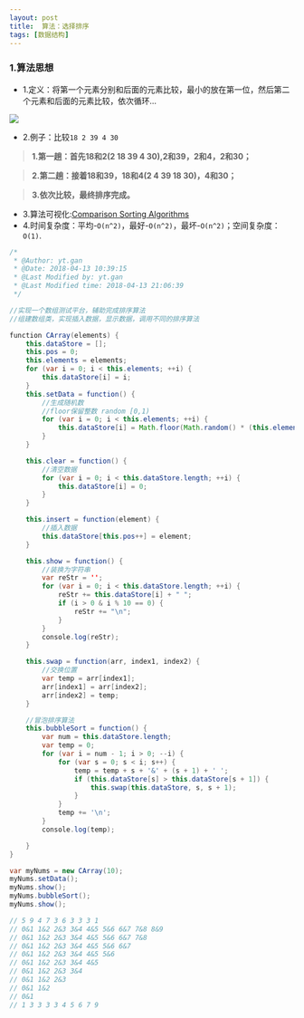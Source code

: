 ```yaml
---
layout: post
title:  算法：选择排序
tags: [数据结构]
---
```


### 1.算法思想

- 1.定义：将第一个元素分别和后面的元素比较，最小的放在第一位，然后第二个元素和后面的元素比较，依次循环...

<img src="https://gytblog.oss-cn-shenzhen.aliyuncs.com/blog/JS/Selection.gif" style="margin:0 auto">

- 2.例子：比较`18 2 39 4 30`

> **1.第一趟：首先18和2(2 18 39 4 30),2和39，2和4，2和30；**

> **2.第二趟：接着18和39，18和4(2 4 39 18 30)，4和30；**

> **3.依次比较，最终排序完成。**

- 3.算法可视化:[Comparison Sorting Algorithms](https://www.cs.usfca.edu/~galles/visualization/ComparisonSort.html)
- 4.时间复杂度：平均-`O(n^2)`，最好-`O(n^2)`，最坏-`O(n^2)`；空间复杂度：`O(1)`.


```java
/*
 * @Author: yt.gan 
 * @Date: 2018-04-13 10:39:15 
 * @Last Modified by: yt.gan
 * @Last Modified time: 2018-04-13 21:06:39
 */

//实现一个数组测试平台，辅助完成排序算法
//组建数组类，实现插入数据，显示数据，调用不同的排序算法

function CArray(elements) {
    this.dataStore = [];
    this.pos = 0;
    this.elements = elements;
    for (var i = 0; i < this.elements; ++i) {
        this.dataStore[i] = i;
    }
    this.setData = function() {
        //生成随机数
        //floor保留整数 random [0,1)
        for (var i = 0; i < this.elements; ++i) {
            this.dataStore[i] = Math.floor(Math.random() * (this.elements + 1));
        }
    }

    this.clear = function() {
        //清空数据
        for (var i = 0; i < this.dataStore.length; ++i) {
            this.dataStore[i] = 0;
        }
    }

    this.insert = function(element) {
        //插入数据
        this.dataStore[this.pos++] = element;
    }

    this.show = function() {
        //装换为字符串
        var reStr = '';
        for (var i = 0; i < this.dataStore.length; ++i) {
            reStr += this.dataStore[i] + " ";
            if (i > 0 & i % 10 == 0) {
                reStr += "\n";
            }
        }
        console.log(reStr);
    }

    this.swap = function(arr, index1, index2) {
        //交换位置
        var temp = arr[index1];
        arr[index1] = arr[index2];
        arr[index2] = temp;
    }

    //冒泡排序算法
    this.bubbleSort = function() {
        var num = this.dataStore.length;
        var temp = 0;
        for (var i = num - 1; i > 0; --i) {
            for (var s = 0; s < i; s++) {
                temp = temp + s + '&' + (s + 1) + ' ';
                if (this.dataStore[s] > this.dataStore[s + 1]) {
                    this.swap(this.dataStore, s, s + 1);
                }
            }
            temp += '\n';
        }
        console.log(temp);

    }
}

var myNums = new CArray(10);
myNums.setData();
myNums.show();
myNums.bubbleSort();
myNums.show();

// 5 9 4 7 3 6 3 3 3 1 
// 0&1 1&2 2&3 3&4 4&5 5&6 6&7 7&8 8&9 
// 0&1 1&2 2&3 3&4 4&5 5&6 6&7 7&8 
// 0&1 1&2 2&3 3&4 4&5 5&6 6&7 
// 0&1 1&2 2&3 3&4 4&5 5&6 
// 0&1 1&2 2&3 3&4 4&5 
// 0&1 1&2 2&3 3&4 
// 0&1 1&2 2&3 
// 0&1 1&2 
// 0&1 
// 1 3 3 3 3 4 5 6 7 9
```